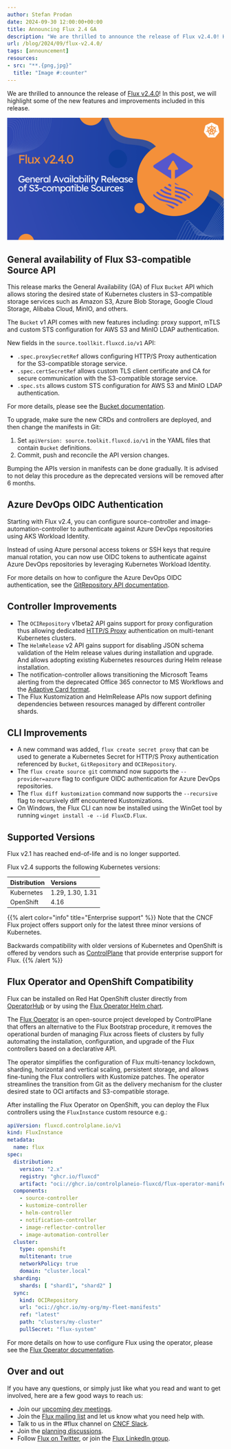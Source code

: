 ```yaml
---
author: Stefan Prodan
date: 2024-09-30 12:00:00+00:00
title: Announcing Flux 2.4 GA
description: "We are thrilled to announce the release of Flux v2.4.0! Here you will find highlights of new features and improvements in this release."
url: /blog/2024/09/flux-v2.4.0/
tags: [announcement]
resources:
- src: "**.{png,jpg}"
  title: "Image #:counter"
---
```


We are thrilled to announce the release of [Flux v2.4.0](https://github.com/fluxcd/flux2/releases/tag/v2.4.0)!
In this post, we will highlight some of the new features and improvements included in this release.

![](featured-image.png)

## General availability of Flux S3-compatible Source API

This release marks the General Availability (GA) of Flux `Bucket` API which allows storing
the desired state of Kubernetes clusters in S3-compatible storage services such as
Amazon S3, Azure Blob Storage, Google Cloud Storage, Alibaba Cloud, MinIO, and others.

The `Bucket` v1 API comes with new features including: proxy support, mTLS and custom STS
configuration for AWS S3 and MinIO LDAP authentication.

New fields in the `source.toollkit.fluxcd.io/v1` API:

- `.spec.proxySecretRef` allows configuring HTTP/S Proxy authentication for the S3-compatible storage service.
- `.spec.certSecretRef` allows custom TLS client certificate and CA for secure communication with the S3-compatible storage service.
- `.spec.sts` allows custom STS configuration for AWS S3 and MinIO LDAP authentication.

For more details, please see the [Bucket documentation](/flux/components/source/buckets/).

To upgrade, make sure the new CRDs and controllers are deployed, and then change the manifests in Git:

1. Set  `apiVersion: source.toolkit.fluxcd.io/v1` in the YAML files that contain `Bucket` definitions.
2. Commit, push and reconcile the API version changes.

Bumping the APIs version in manifests can be done gradually.
It is advised to not delay this procedure as the deprecated versions will be removed after 6 months.

## Azure DevOps OIDC Authentication

Starting with Flux v2.4, you can configure source-controller and image-automation-controller
to authenticate against Azure DevOps repositories using AKS Workload Identity.

Instead of using Azure personal access tokens or SSH keys that require manual rotation,
you can now use OIDC tokens to authenticate against Azure DevOps repositories by leveraging
Kubernetes Workload Identity. 

For more details on how to configure the Azure DevOps OIDC authentication, see the
[GitRepository API documentation](https://fluxcd.io/flux/components/source/gitrepositories/#provider).

## Controller Improvements

- The `OCIRepository` v1beta2 API gains support for proxy configuration thus allowing
  dedicated [HTTP/S Proxy](/flux/components/source/ocirepositories/#proxy-secret-reference)
  authentication on multi-tenant Kubernetes clusters.
- The `HelmRelease` v2 API gains support for disabling JSON schema validation of the Helm release values
  during installation and upgrade. And allows adopting existing Kubernetes resources during Helm release
  installation.
- The notification-controller allows transitioning the Microsoft Teams alerting from the deprecated
  Office 365 connector to MS Workflows and the [Adaptive Card format](/flux/components/notification/providers/#microsoft-teams).
- The Flux Kustomization and HelmRelease APIs now support defining dependencies between resources
  managed by different controller shards.

## CLI Improvements

- A new command was added, `flux create secret proxy` that can be used to generate a Kubernetes Secret
  for HTTP/S Proxy authentication referenced by `Bucket`, `GitRepository` and `OCIRepository`. 
- The `flux create source git` command now supports the `--provider=azure` flag to configure OIDC authentication
  for Azure DevOps repositories.
- The `flux diff kustomization` command now supports the `--recursive` flag to recursively diff encountered Kustomizations.
- On Windows, the Flux CLI can now be installed using the WinGet tool by running `winget install -e --id FluxCD.Flux`.

## Supported Versions

Flux v2.1 has reached end-of-life and is no longer supported.

Flux v2.4 supports the following Kubernetes versions:

| Distribution | Versions         |
|:-------------|:-----------------|
| Kubernetes   | 1.29, 1.30, 1.31 |
| OpenShift    | 4.16             |

{{% alert color="info" title="Enterprise support" %}}
Note that the CNCF Flux project offers support only for the latest
three minor versions of Kubernetes.

Backwards compatibility with older versions of Kubernetes and OpenShift is offered by vendors
such as [ControlPlane](https://control-plane.io/enterprise-for-flux-cd/) that provide
enterprise support for Flux.
{{% /alert %}}

## Flux Operator and OpenShift Compatibility

Flux can be installed on Red Hat OpenShift cluster directly from
[OperatorHub](https://operatorhub.io/operator/flux-operator) or by using the
[Flux Operator Helm chart](https://artifacthub.io/packages/helm/flux-operator/flux-operator).

The [Flux Operator](https://github.com/controlplaneio-fluxcd/flux-operator)
is an open-source project developed by ControlPlane that offers an alternative to the
Flux Bootstrap procedure, it removes the operational burden of managing Flux across
fleets of clusters by fully automating the installation, configuration, and upgrade
of the Flux controllers based on a declarative API.

The operator simplifies the configuration of Flux multi-tenancy lockdown, sharding,
horizontal and vertical scaling, persistent storage, and allows fine-tuning
the Flux controllers with Kustomize patches. The operator streamlines the
transition from Git as the delivery mechanism for the cluster desired state
to OCI artifacts and S3-compatible storage.

After installing the Flux Operator on OpenShift, you can deploy the Flux controllers
using the `FluxInstance` custom resource e.g.:

```yaml
apiVersion: fluxcd.controlplane.io/v1
kind: FluxInstance
metadata:
  name: flux
spec:
  distribution:
    version: "2.x"
    registry: "ghcr.io/fluxcd"
    artifact: "oci://ghcr.io/controlplaneio-fluxcd/flux-operator-manifests:latest"
  components:
    - source-controller
    - kustomize-controller
    - helm-controller
    - notification-controller
    - image-reflector-controller
    - image-automation-controller
  cluster:
    type: openshift
    multitenant: true
    networkPolicy: true
    domain: "cluster.local"
  sharding:
    shards: [ "shard1", "shard2" ]
  sync:
    kind: OCIRepository
    url: "oci://ghcr.io/my-org/my-fleet-manifests"
    ref: "latest"
    path: "clusters/my-cluster"
    pullSecret: "flux-system"
```

For more details on how to use configure Flux using the operator, please see the
[Flux Operator documentation](https://fluxcd.control-plane.io/operator/).

## Over and out

If you have any questions, or simply just like what you read and want to get involved,
here are a few good ways to reach us:

- Join our [upcoming dev meetings](https://fluxcd.io/community/#meetings).
- Join the [Flux mailing list](https://lists.cncf.io/g/cncf-flux-dev) and let us know what you need help with.
- Talk to us in the #flux channel on [CNCF Slack](https://slack.cncf.io/).
- Join the [planning discussions](https://github.com/fluxcd/flux2/discussions).
- Follow [Flux on Twitter](https://twitter.com/fluxcd), or join the
  [Flux LinkedIn group](https://www.linkedin.com/groups/8985374/).
